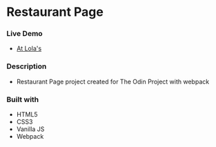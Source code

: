 # Restaurant Page
### Live Demo
* [At Lola's](https://olguta150.github.io/restaurant/)
### Description
* Restaurant Page project created for The Odin Project with webpack
### Built with
* HTML5
* CSS3
* Vanilla JS
* Webpack
